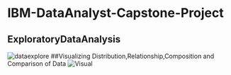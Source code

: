 # IBM-DataAnalyst-Capstone-Project
## ExploratoryDataAnalysis
![dataexplore](https://user-images.githubusercontent.com/87797429/230502176-31f02563-c955-4a1f-8fd2-83a57cb9fbb0.png)
##Visualizing Distribution,Relationship,Composition and Comparison of Data
![Visual](https://user-images.githubusercontent.com/87797429/230671965-4116b1b0-2853-4c6c-a782-f055c89ace3f.png)
